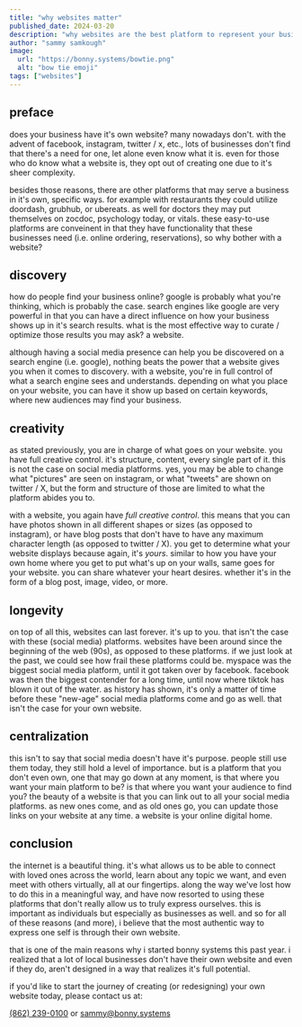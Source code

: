 ```yaml
---
title: "why websites matter"
published_date: 2024-03-20
description: "why websites are the best platform to represent your business online"
author: "sammy samkough"
image:
  url: "https://bonny.systems/bowtie.png"
  alt: "bow tie emoji"
tags: ["websites"]
---
```


## preface

does your business have it's own website? many nowadays don't. with the advent of facebook, instagram, twitter / x, etc., lots of businesses don't find that there's a need for one, let alone even know what it is. even for those who do know what a website is, they opt out of creating one due to it's sheer complexity.

besides those reasons, there are other platforms that may serve a business in it's own, specific ways. for example with restaurants they could utilize doordash, grubhub, or ubereats. as well for doctors they may put themselves on zocdoc, psychology today, or vitals. these easy-to-use platforms are conveinent in that they have functionality that these businesses need (i.e. online ordering, reservations), so why bother with a website?

## discovery

how do people find your business online? google is probably what you're thinking, which is probably the case. search engines like google are very powerful in that you can have a direct influence on how your business shows up in it's search results. what is the most effective way to curate / optimize those results you may ask? a website.

although having a social media presence can help you be discovered on a search engine (i.e. google), nothing beats the power that a website gives you when it comes to discovery. with a website, you're in full control of what a search engine sees and understands. depending on what you place on your website, you can have it show up based on certain keywords, where new audiences may find your business.

## creativity

as stated previously, you are in charge of what goes on your website. you have full creative control. it's structure, content, every single part of it. this is not the case on social media platforms. yes, you may be able to change what "pictures" are seen on instagram, or what "tweets" are shown on twitter / X, but the form and structure of those are limited to what the platform abides you to.

with a website, you again have _full creative control_. this means that you can have photos shown in all different shapes or sizes (as opposed to instagram), or have blog posts that don't have to have any maximum character length (as opposed to twitter / X). you get to determine what your website displays because again, it's _yours_. similar to how you have your own home where you get to put what's up on your walls, same goes for your website. you can share whatever your heart desires. whether it's in the form of a blog post, image, video, or more.

## longevity

on top of all this, websites can last forever. it's up to you. that isn't the case with these (social media) platforms. websites have been around since the beginning of the web (90s), as opposed to these platforms. if we just look at the past, we could see how frail these platforms could be. myspace was the biggest social media platform, until it got taken over by facebook. facebook was then the biggest contender for a long time, until now where tiktok has blown it out of the water. as history has shown, it's only a matter of time before these "new-age" social media platforms come and go as well. that isn't the case for your own website.

## centralization

this isn't to say that social media doesn't have it's purpose. people still use them today, they still hold a level of importance. but is a platform that you don't even own, one that may go down at any moment, is that where you want your main platform to be? is that where you want your audience to find you? the beauty of a website is that you can link out to all your social media platforms. as new ones come, and as old ones go, you can update those links on your website at any time. a website is your online digital home.

## conclusion

the internet is a beautiful thing. it's what allows us to be able to connect with loved ones across the world, learn about any topic we want, and even meet with others virtually, all at our fingertips. along the way we've lost how to do this in a meaningful way, and have now resorted to using these platforms that don't really allow us to truly express ourselves. this is important as individuals but especially as businesses as well. and so for all of these reasons (and more), i believe that the most authentic way to express one self is through their own website.

that is one of the main reasons why i started <span class="bonny-text">bonny</span> <span class="systems-text">systems</span> this past year. i realized that a lot of local businesses don't have their own website and even if they do, aren't designed in a way that realizes it's full potential.

if you'd like to start the journey of creating (or redesigning) your own website today, please contact us at:

<a href="tel:8622390100">(862) 239-0100</a> or <a href="mailto:sammy@bonny.systems">sammy@bonny.systems</a>
